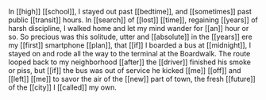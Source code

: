 In [[high]] [[school]], I stayed out past [[bedtime]], and [[sometimes]] past public [[transit]] hours. In [[search]] of [[lost]] [[time]], regaining [[years]] of harsh discipline, I walked home and let my mind wander for [[an]] hour or so. So precious was this solitude, utter and [[absolute]] in the [[years]] ere my [[first]] smartphone [[plan]], that [[if]] I boarded a bus at [[midnight]], I stayed on and rode all the way to the terminal at the Boardwalk. The route looped back to my neighborhood [[after]] the [[driver]] finished his smoke or piss, but [[if]] the bus was out of service he kicked [[me]] [[off]] and [[left]] [[me]] to savor the air of the [[new]] part of town, the fresh [[future]] of the [[city]] I [[called]] my own.  